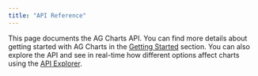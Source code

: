 ```yaml
---
title: "API Reference"
---
```


This page documents the AG Charts API. You can find more details about getting started with AG Charts in the [Getting Started](/charts-overview/) section. You can also explore the API and see in real-time how different options affect charts using the [API Explorer](/charts-api-explorer/).


<api-documentation source='api.json' config='{ "showSnippets": true, "suppressSort": true }'></api-documentation>
